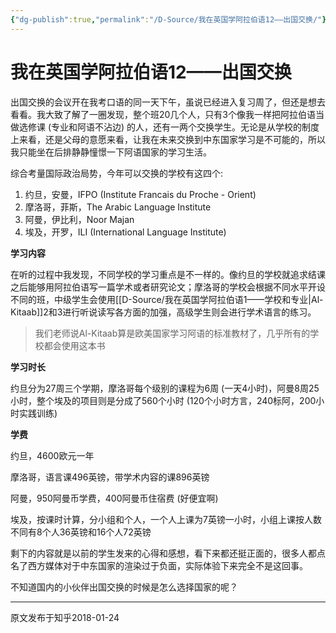 ```yaml
---
{"dg-publish":true,"permalink":"/D-Source/我在英国学阿拉伯语12——出国交换/"}
---
```


# 我在英国学阿拉伯语12——出国交换

出国交换的会议开在我考口语的同一天下午，虽说已经进入复习周了，但还是想去看看。我大致了解了一圈发现，整个班20几个人，只有3个像我一样把阿拉伯语当做选修课 (专业和阿语不沾边) 的人，还有一两个交换学生。无论是从学校的制度上来看，还是父母的意愿来看，让我在未来交换到中东国家学习是不可能的，所以我只能坐在后排静静憧憬一下阿语国家的学习生活。

  

综合考量国际政治局势，今年可以交换的学校有这四个:

1. 约旦，安曼，IFPO (Institute Francais du Proche - Orient)
2. 摩洛哥，菲斯，The Arabic Language Institute
3. 阿曼，伊比利，Noor Majan
4. 埃及，开罗，ILI (International Language Institute)

  

**学习内容**

在听的过程中我发现，不同学校的学习重点是不一样的。像约旦的学校就追求结课之后能够用阿拉伯语写一篇学术或者研究论文；摩洛哥的学校会根据不同水平开设不同的班，中级学生会使用[[D-Source/我在英国学阿拉伯语1——学校和专业\|Al-Kitaab]]2和3进行听说读写各方面的加强，高级学生则会进行学术语言的练习。

> 我们老师说Al-Kitaab算是欧美国家学习阿语的标准教材了，几乎所有的学校都会使用这本书

  

**学习时长**

约旦分为27周三个学期，摩洛哥每个级别的课程为6周 (一天4小时)，阿曼8周25小时，整个埃及的项目则是分成了560个小时 (120个小时方言，240标阿，200小时实践训练)

  

**学费**

约旦，4600欧元一年

摩洛哥，语言课496英镑，带学术内容的课896英镑

阿曼，950阿曼币学费，400阿曼币住宿费 (好便宜啊)

埃及，按课时计算，分小组和个人，一个人上课为7英镑一小时，小组上课按人数不同有8个人36英镑和16个人72英镑

  

剩下的内容就是以前的学生发来的心得和感想，看下来都还挺正面的，很多人都点名了西方媒体对于中东国家的渲染过于负面，实际体验下来完全不是这回事。

  

不知道国内的小伙伴出国交换的时候是怎么选择国家的呢？

--- 

原文发布于知乎2018-01-24